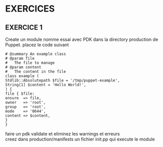 # EXERCICES


## EXERCICE 1
Create un module nomme essai avec PDK dans la directory production de Puppet.
placez le code suivant 
```puppet
# @summary An example class
# @param file
#   The file to manage
# @param content
#   The content in the file
class example (
Stdlib::Absolutepath $file = '/tmp/puppet-example',
String[1] $content = 'Hello World!',
) {
file { $file:
ensure  => file,
owner   => 'root',
group   => 'root',
mode    => '0644',
content => $content,
}
}
```
faire un pdk validate et eliminez les warnings et erreurs  
creez dans production/manifests un fichier init.pp qui execute le module 



